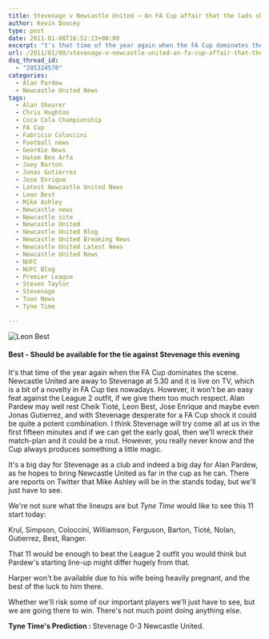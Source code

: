 ```yaml
---
title: Stevenage v Newcastle United – An FA Cup affair that the lads should handle
author: Kevin Doocey
type: post
date: 2011-01-08T16:52:23+00:00
excerpt: "t's that time of the year again when the FA Cup dominates the scene. Newcastle United are away to Stevenage at 5.30.."
url: /2011/01/08/stevenage-v-newcastle-united-an-fa-cup-affair-that-the-lads-should-handle/
dsq_thread_id:
  - "205324578"
categories:
  - Alan Pardew
  - Newcastle United News
tags:
  - Alan Shearer
  - Chris Hughton
  - Coca Cola Championship
  - FA Cup
  - Fabricio Coloccini
  - Football news
  - Geordie News
  - Hatem Ben Arfa
  - Joey Barton
  - Jonas Gutierrez
  - Jose Enrique
  - Latest Newcastle United News
  - Leon Best
  - Mike Ashley
  - Newcastle news
  - Newcastle site
  - Newcastle United
  - Newcastle United Blog
  - Newcastle United Breaking News
  - Newcastle United Latest News
  - Newcastle United News
  - NUFC
  - NUFC Blog
  - Premier League
  - Steven Taylor
  - Stevenage
  - Toon News
  - Tyne Time

---
```

![Leon Best](http://www.tynetime.com/wp-content/uploads/2011/01/Leon-Best-005.jpg "Leon-Best-005")

#### Best - Should be available for the tie against Stevenage this evening

It's that time of the year again when the FA Cup dominates the scene. Newcastle United are away to Stevenage at 5.30 and it is live on TV, which is a bit of a novelty in FA Cup ties nowadays. However, it won't be an easy feat against the League 2 outfit, if we give them too much respect. Alan Pardew may well rest Cheik Tioté, Leon Best, Jose Enrique and maybe even Jonas Gutierrez, and  with Stevenage desperate for a FA Cup shock it could be quite a potent combination. I think Stevenage will try come all at us in the first fifteen minutes and if we can get the early goal, then we'll wreck their match-plan and it could be a rout. However, you really never know and the Cup always produces something a little magic.

It's a big day for Stevenage as a club and indeed a big day for Alan Pardew, as he hopes to bring Newcastle United as far in the cup as he can. There are reports on Twitter that Mike Ashley will be in the stands today, but we'll just have to see.

We're not sure what the lineups are but _Tyne Time_ would like to see this 11 start today:

Krul, Simpson, Coloccini, Williamson, Ferguson, Barton, Tioté, Nolan, Gutierrez, Best, Ranger.

That 11 would be enough to beat the League 2 outfit you would think but Pardew's starting line-up might differ hugely from that.

Harper won't be available due to his wife being heavily pregnant, and the best of the luck to him there.

Whether we'll risk some of our important players we'll just have to see, but we are going there to win. There's not much point doing anything else.

**Tyne Time's Prediction :** Stevenage 0-3 Newcastle United.
